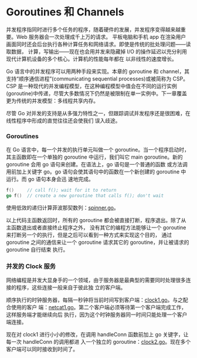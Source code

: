 # Goroutines 和 Channels

并发程序指同时进行多个任务的程序，随着硬件的发展，并发程序变得越来越重要。Web 服务器会一次处理成千上万的请求。
平板电脑和手机 app 在渲染用户画面同时还会后台执行各种计算任务和网络请求。即使是传统的批处理问题——读取数据，
计算，写输出——现在也会用并发来隐藏掉 I/O 的操作延迟以充分利用现代计算机设备的多个核心。计算机的性能每年都在
以非线性的速度增长。

Go 语言中的并发程序可以用两种手段来实现。本章的 goroutine 和 channel，其支持“顺序通信进程”(communicating 
sequential processes)或被简称为 CSP。CSP 是一种现代的并发编程模型，在这种编程模型中值会在不同的运行实例
(goroutine)中传递，尽管大多数情况下仍然是被限制在单一实例中。下一章覆盖更为传统的并发模型：多线程共享内存。

尽管 Go 对并发的支持是从多强力特性之一，但跟踪调试并发程序还是很困难，在线性程序中形成的直觉往往还会使我们
误入歧途。

### Goroutines

在 Go 语言中，每一个并发的执行单元叫做一个 goroutine。当一个程序启动时，其主函数即在一个单独的 goroutine
中运行，我们叫它 main goroutine。新的 goroutine 会用 go 语句来创建。在语法上，go 语句是一个普通的函数
或方法调用前加上关键字 go。go 语句会使其语句中的函数在一个新创建的 goroutine 中运行。而 go 语句本身会迅
速地完成。

```go
f()     // call f(); wait for it to return
go f()  // create a new goroutine that calls f(); don't wait
```

使用低效的递归计算菲波那契数列：[spinner.go](./cmd/spinner.go)。

以上代码主函数返回时，所有的 goroutine 都会被直接打断，程序退出。除了从主函数退出或者直接终止程序之外，
没有其它的编程方法能够让一个 goroutine 来打断另一个的执行，但是之后可以看到一种方式来实现这个目的，
通过 goroutine 之间的通信来让一个 goroutine 请求其它的 goroutine，并让被请求的 goroutine 自行结束
执行。

### 并发的 Clock 服务

网络编程是并发大显身手的一个领域，由于服务器是最典型的需要同时处理很多连接的程序，这些连接一般来自于彼此独
立的客户端。

顺序执行的时钟服务器，每隔一秒钟将当前时间写到客户端：[clock1.go](./cmd/clock1.go)。与之配合使用的客户
端：[netcat1.go](./cmd/netcat1.go)。第二个客户端必须等待第一个客户端完成工作，这样服务端才能继续向后
执行，因为这个时钟服务器同一时间只能处理一个客户端连接。

现在对 clock1 进行小小的修改，在调用 handleConn 函数前加上 go 关键字，让每一次 handleConn 的调用都进
入一个独立的 goroutine：[clock2.go](./cmd/clock2.go)。现在多个客户端可以同时接收到时间了。
